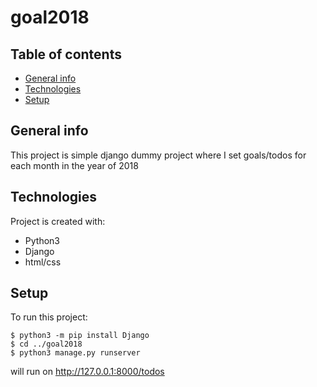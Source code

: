 # goal2018

## Table of contents
* [General info](#general-info)
* [Technologies](#technologies)
* [Setup](#setup)

## General info
This project is simple django dummy project where I set goals/todos for each month in the year of 2018
	
## Technologies
Project is created with:
* Python3
* Django
* html/css
	
## Setup
To run this project:

```
$ python3 -m pip install Django
$ cd ../goal2018
$ python3 manage.py runserver
```

will run on http://127.0.0.1:8000/todos
